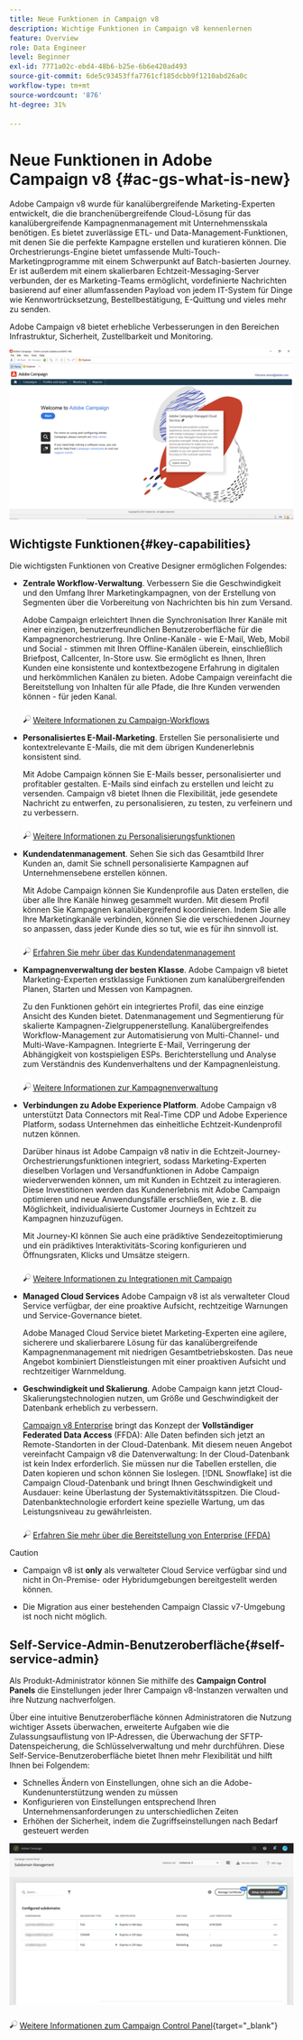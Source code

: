 ```yaml
---
title: Neue Funktionen in Campaign v8
description: Wichtige Funktionen in Campaign v8 kennenlernen
feature: Overview
role: Data Engineer
level: Beginner
exl-id: 7771a02c-ebd4-48b6-b25e-6b6e420ad493
source-git-commit: 6de5c93453ffa7761cf185dcbb9f1210abd26a0c
workflow-type: tm+mt
source-wordcount: '876'
ht-degree: 31%

---
```


# Neue Funktionen in Adobe Campaign v8  {#ac-gs-what-is-new}

Adobe Campaign v8 wurde für kanalübergreifende Marketing-Experten entwickelt, die die branchenübergreifende Cloud-Lösung für das kanalübergreifende Kampagnenmanagement mit Unternehmensskala benötigen. Es bietet zuverlässige ETL- und Data-Management-Funktionen, mit denen Sie die perfekte Kampagne erstellen und kuratieren können. Die Orchestrierungs-Engine bietet umfassende Multi-Touch-Marketingprogramme mit einem Schwerpunkt auf Batch-basierten Journey. Er ist außerdem mit einem skalierbaren Echtzeit-Messaging-Server verbunden, der es Marketing-Teams ermöglicht, vordefinierte Nachrichten basierend auf einer allumfassenden Payload von jedem IT-System für Dinge wie Kennwortrücksetzung, Bestellbestätigung, E-Quittung und vieles mehr zu senden.

Adobe Campaign v8 bietet erhebliche Verbesserungen in den Bereichen Infrastruktur, Sicherheit, Zustellbarkeit und Monitoring.

![](assets/home-page.png)

## Wichtigste Funktionen{#key-capabilities}

Die wichtigsten Funktionen von Creative Designer ermöglichen Folgendes:

* **Zentrale Workflow-Verwaltung**. Verbessern Sie die Geschwindigkeit und den Umfang Ihrer Marketingkampagnen, von der Erstellung von Segmenten über die Vorbereitung von Nachrichten bis hin zum Versand.

   Adobe Campaign erleichtert Ihnen die Synchronisation Ihrer Kanäle mit einer einzigen, benutzerfreundlichen Benutzeroberfläche für die Kampagnenorchestrierung. Ihre Online-Kanäle - wie E-Mail, Web, Mobil und Social - stimmen mit Ihren Offline-Kanälen überein, einschließlich Briefpost, Callcenter, In-Store usw. Sie ermöglicht es Ihnen, Ihren Kunden eine konsistente und kontextbezogene Erfahrung in digitalen und herkömmlichen Kanälen zu bieten. Adobe Campaign vereinfacht die Bereitstellung von Inhalten für alle Pfade, die Ihre Kunden verwenden können - für jeden Kanal.

   ![](../assets/do-not-localize/glass.png) [Weitere Informationen zu Campaign-Workflows](../config/workflows.md)

* **Personalisiertes E-Mail-Marketing**. Erstellen Sie personalisierte und kontextrelevante E-Mails, die mit dem übrigen Kundenerlebnis konsistent sind.

   Mit Adobe Campaign können Sie E-Mails besser, personalisierter und profitabler gestalten. E-Mails sind einfach zu erstellen und leicht zu versenden. Campaign v8 bietet Ihnen die Flexibilität, jede gesendete Nachricht zu entwerfen, zu personalisieren, zu testen, zu verfeinern und zu verbessern.

   ![](../assets/do-not-localize/glass.png) [Weitere Informationen zu Personalisierungsfunktionen](create-message.md)

* **Kundendatenmanagement**. Sehen Sie sich das Gesamtbild Ihrer Kunden an, damit Sie schnell personalisierte Kampagnen auf Unternehmensebene erstellen können.

   Mit Adobe Campaign können Sie Kundenprofile aus Daten erstellen, die über alle Ihre Kanäle hinweg gesammelt wurden. Mit diesem Profil können Sie Kampagnen kanalübergreifend koordinieren. Indem Sie alle Ihre Marketingkanäle verbinden, können Sie die verschiedenen Journey so anpassen, dass jeder Kunde dies so tut, wie es für ihn sinnvoll ist.

   ![](../assets/do-not-localize/glass.png) [Erfahren Sie mehr über das Kundendatenmanagement](audiences.md)

* **Kampagnenverwaltung der besten Klasse**. Adobe Campaign v8 bietet Marketing-Experten erstklassige Funktionen zum kanalübergreifenden Planen, Starten und Messen von Kampagnen.

   Zu den Funktionen gehört ein integriertes Profil, das eine einzige Ansicht des Kunden bietet. Datenmanagement und Segmentierung für skalierte Kampagnen-Zielgruppenerstellung. Kanalübergreifendes Workflow-Management zur Automatisierung von Multi-Channel- und Multi-Wave-Kampagnen. Integrierte E-Mail, Verringerung der Abhängigkeit von kostspieligen ESPs. Berichterstellung und Analyse zum Verständnis des Kundenverhaltens und der Kampagnenleistung.

   ![](../assets/do-not-localize/glass.png) [Weitere Informationen zur Kampagnenverwaltung](campaigns.md)


* **Verbindungen zu Adobe Experience Platform**. Adobe Campaign v8 unterstützt Data Connectors mit Real-Time CDP und Adobe Experience Platform, sodass Unternehmen das einheitliche Echtzeit-Kundenprofil nutzen können.

   Darüber hinaus ist Adobe Campaign v8 nativ in die Echtzeit-Journey-Orchestrierungsfunktionen integriert, sodass Marketing-Experten dieselben Vorlagen und Versandfunktionen in Adobe Campaign wiederverwenden können, um mit Kunden in Echtzeit zu interagieren. Diese Investitionen werden das Kundenerlebnis mit Adobe Campaign optimieren und neue Anwendungsfälle erschließen, wie z. B. die Möglichkeit, individualisierte Customer Journeys in Echtzeit zu Kampagnen hinzuzufügen.

   Mit Journey-KI können Sie auch eine prädiktive Sendezeitoptimierung und ein prädiktives Interaktivitäts-Scoring konfigurieren und Öffnungsraten, Klicks und Umsätze steigern.

   ![](../assets/do-not-localize/glass.png) [Weitere Informationen zu Integrationen mit Campaign](../connect/integration.md)


* **Managed Cloud Services** Adobe Campaign v8 ist als verwalteter Cloud Service verfügbar, der eine proaktive Aufsicht, rechtzeitige Warnungen und Service-Governance bietet.

   Adobe Managed Cloud Service bietet Marketing-Experten eine agilere, sicherere und skalierbarere Lösung für das kanalübergreifende Kampagnenmanagement mit niedrigen Gesamtbetriebskosten. Das neue Angebot kombiniert Dienstleistungen mit einer proaktiven Aufsicht und rechtzeitiger Warnmeldung.

* **Geschwindigkeit und Skalierung**. Adobe Campaign kann jetzt Cloud-Skalierungstechnologien nutzen, um Größe und Geschwindigkeit der Datenbank erheblich zu verbessern.

   [Campaign v8 Enterprise](../architecture/enterprise-deployment.md) bringt das Konzept der **Vollständiger Federated Data Access** (FFDA): Alle Daten befinden sich jetzt an Remote-Standorten in der Cloud-Datenbank. Mit diesem neuen Angebot vereinfacht Campaign v8 die Datenverwaltung: In der Cloud-Datenbank ist kein Index erforderlich. Sie müssen nur die Tabellen erstellen, die Daten kopieren und schon können Sie loslegen. [!DNL Snowflake] ist die Campaign Cloud-Datenbank und bringt Ihnen Geschwindigkeit und Ausdauer: keine Überlastung der Systemaktivitätsspitzen. Die Cloud-Datenbanktechnologie erfordert keine spezielle Wartung, um das Leistungsniveau zu gewährleisten.

   ![](../assets/do-not-localize/glass.png) [Erfahren Sie mehr über die Bereitstellung von Enterprise (FFDA)](../architecture/enterprise-deployment.md)


>[!CAUTION]
>
>* Campaign v8 ist **only** als verwalteter Cloud Service verfügbar sind und nicht in On-Premise- oder Hybridumgebungen bereitgestellt werden können.
>
>* Die Migration aus einer bestehenden Campaign Classic v7-Umgebung ist noch nicht möglich.




## Self-Service-Admin-Benutzeroberfläche{#self-service-admin}

Als Produkt-Administrator können Sie mithilfe des **Campaign Control Panels** die Einstellungen jeder Ihrer Campaign v8-Instanzen verwalten und ihre Nutzung nachverfolgen.

Über eine intuitive Benutzeroberfläche können Administratoren die Nutzung wichtiger Assets überwachen, erweiterte Aufgaben wie die Zulassungsauflistung von IP-Adressen, die Überwachung der SFTP-Datenspeicherung, die Schlüsselverwaltung und mehr durchführen. Diese Self-Service-Benutzeroberfläche bietet Ihnen mehr Flexibilität und hilft Ihnen bei Folgendem:

* Schnelles Ändern von Einstellungen, ohne sich an die Adobe-Kundenunterstützung wenden zu müssen
* Konfigurieren von Einstellungen entsprechend Ihren Unternehmensanforderungen zu unterschiedlichen Zeiten
* Erhöhen der Sicherheit, indem die Zugriffseinstellungen nach Bedarf gesteuert werden

![](assets/subdomain1.png)

![](../assets/do-not-localize/glass.png) [Weitere Informationen zum Campaign Control Panel](https://experienceleague.adobe.com/docs/control-panel/using/discover-control-panel/key-features.html?lang=de){target=&quot;_blank&quot;}



